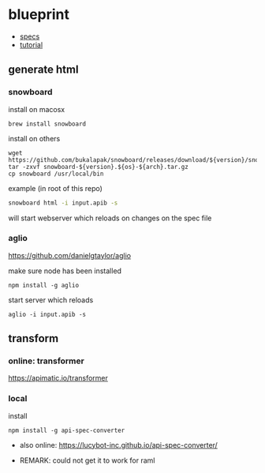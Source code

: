 
# blueprint

- [specs](https://github.com/apiaryio/api-blueprint/blob/master/API%20Blueprint%20Specification.md)
- [tutorial](https://github.com/apiaryio/api-blueprint/blob/master/Advanced%20Tutorial.md)


## generate html 

### snowboard

install on macosx
```
brew install snowboard
```
install on others
```
wget https://github.com/bukalapak/snowboard/releases/download/${version}/snowboard-${version}.${os}-${arch}.tar.gz
tar -zxvf snowboard-${version}.${os}-${arch}.tar.gz
cp snowboard /usr/local/bin
```

example (in root of this repo)
```bash
snowboard html -i input.apib -s
```
will start webserver which reloads on changes on the spec file

### aglio

https://github.com/danielgtaylor/aglio

make sure node has been installed
```
npm install -g aglio
```

start server which reloads
```
aglio -i input.apib -s
```

## transform 

### online: transformer

https://apimatic.io/transformer

### local

install
```
npm install -g api-spec-converter
```

- also online: https://lucybot-inc.github.io/api-spec-converter/

- REMARK: could not get it to work for raml


